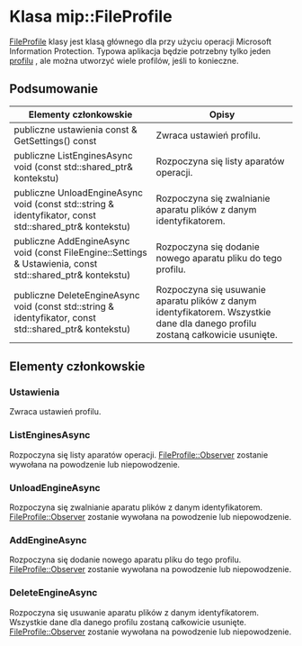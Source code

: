 # <a name="class-mipfileprofile"></a>Klasa mip::FileProfile 
[FileProfile](class_mip_fileprofile.md) klasy jest klasą głównego dla przy użyciu operacji Microsoft Information Protection.
Typowa aplikacja będzie potrzebny tylko jeden [profilu](class_mip_profile.md) , ale można utworzyć wiele profilów, jeśli to konieczne.
  
## <a name="summary"></a>Podsumowanie
 Elementy członkowskie                        | Opisy                                
--------------------------------|---------------------------------------------
 publiczne ustawienia const & GetSettings() const  |  Zwraca ustawień profilu.
publiczne ListEnginesAsync void (const std::shared_ptr<void>& kontekstu)  |  Rozpoczyna się listy aparatów operacji.
publiczne UnloadEngineAsync void (const std::string & identyfikator, const std::shared_ptr<void>& kontekstu)  |  Rozpoczyna się zwalnianie aparatu plików z danym identyfikatorem.
publiczne AddEngineAsync void (const FileEngine::Settings & Ustawienia, const std::shared_ptr<void>& kontekstu)  |  Rozpoczyna się dodanie nowego aparatu pliku do tego profilu.
publiczne DeleteEngineAsync void (const std::string & identyfikator, const std::shared_ptr<void>& kontekstu)  |  Rozpoczyna się usuwanie aparatu plików z danym identyfikatorem. Wszystkie dane dla danego profilu zostaną całkowicie usunięte.
  
## <a name="members"></a>Elementy członkowskie
  
### <a name="settings"></a>Ustawienia
Zwraca ustawień profilu.
  
### <a name="listenginesasync"></a>ListEnginesAsync
Rozpoczyna się listy aparatów operacji.
[FileProfile::Observer](class_mip_fileprofile_observer.md) zostanie wywołana na powodzenie lub niepowodzenie.
  
### <a name="unloadengineasync"></a>UnloadEngineAsync
Rozpoczyna się zwalnianie aparatu plików z danym identyfikatorem. [FileProfile::Observer](class_mip_fileprofile_observer.md) zostanie wywołana na powodzenie lub niepowodzenie.
  
### <a name="addengineasync"></a>AddEngineAsync
Rozpoczyna się dodanie nowego aparatu pliku do tego profilu.
[FileProfile::Observer](class_mip_fileprofile_observer.md) zostanie wywołana na powodzenie lub niepowodzenie.
  
### <a name="deleteengineasync"></a>DeleteEngineAsync
Rozpoczyna się usuwanie aparatu plików z danym identyfikatorem. Wszystkie dane dla danego profilu zostaną całkowicie usunięte.
[FileProfile::Observer](class_mip_fileprofile_observer.md) zostanie wywołana na powodzenie lub niepowodzenie.